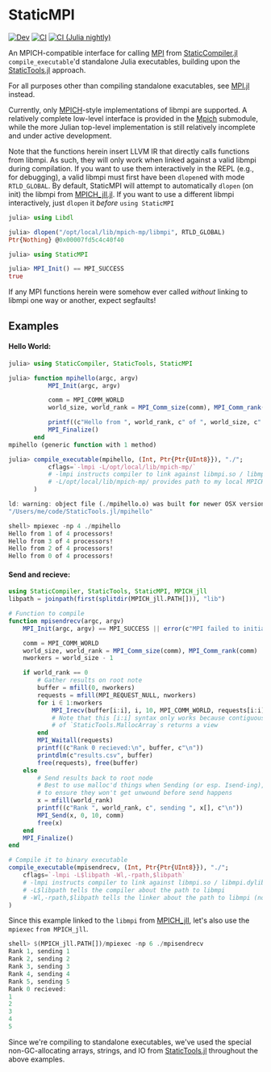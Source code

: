 # StaticMPI

[![Dev](https://img.shields.io/badge/docs-dev-blue.svg)](https://brenhinkeller.github.io/StaticMPI.jl/dev/)
[![CI](https://github.com/brenhinkeller/StaticMPI.jl/actions/workflows/CI.yml/badge.svg?branch=main)](https://github.com/brenhinkeller/StaticMPI.jl/actions/workflows/CI.yml)
[![CI (Julia nightly)](https://github.com/brenhinkeller/StaticMPI.jl/workflows/CI%20(Julia%20nightly)/badge.svg)](https://github.com/brenhinkeller/StaticMPI.jl/actions/workflows/CI-julia-nightly.yml)


An MPICH-compatible interface for calling [MPI](https://www.mpi-forum.org/) from
[StaticCompiler.jl](https://github.com/tshort/StaticCompiler.jl) `compile_executable`'d
standalone Julia executables, building upon the [StaticTools.jl](https://github.com/brenhinkeller/StaticTools.jl) approach.

For all purposes other than compiling standalone exacutables, see
[MPI.jl](https://github.com/JuliaParallel/MPI.jl) instead.

Currently, only [MPICH](https://www.mpich.org)-style implementations of libmpi
are supported. A relatively complete low-level interface is provided in the
[Mpich](src/mpich.jl) submodule, while the more Julian top-level implementation
is still relatively incomplete and under active development.

Note that the functions herein insert LLVM IR that directly calls functions from libmpi.
As such, they will only work when linked against a valid libmpi during compilation.
If you want to use them interactively in the REPL (e.g., for debugging), a valid
libmpi must first have been `dlopen`ed with mode `RTLD_GLOBAL`. By default,
StaticMPI will attempt to automatically `dlopen` (on init) the libmpi from
[MPICH_jll.jl](https://github.com/JuliaBinaryWrappers/MPICH_jll.jl).
If you want to use a different libmpi interactively, just `dlopen` it *before*
`using StaticMPI`
```julia
julia> using Libdl

julia> dlopen("/opt/local/lib/mpich-mp/libmpi", RTLD_GLOBAL)
Ptr{Nothing} @0x00007fd5c4c40f40

julia> using StaticMPI

julia> MPI_Init() == MPI_SUCCESS
true
```
If any MPI functions herein were somehow ever called *without* linking to libmpi
one way or another, expect segfaults!

## Examples
#### Hello World:
```julia
julia> using StaticCompiler, StaticTools, StaticMPI

julia> function mpihello(argc, argv)
           MPI_Init(argc, argv)

           comm = MPI_COMM_WORLD
           world_size, world_rank = MPI_Comm_size(comm), MPI_Comm_rank(comm)

           printf((c"Hello from ", world_rank, c" of ", world_size, c" processors!\n"))
           MPI_Finalize()
       end
mpihello (generic function with 1 method)

julia> compile_executable(mpihello, (Int, Ptr{Ptr{UInt8}}), "./";
           cflags=`-lmpi -L/opt/local/lib/mpich-mp/`
           # -lmpi instructs compiler to link against libmpi.so / libmpi.dylib
           # -L/opt/local/lib/mpich-mp/ provides path to my local MPICH installation where libmpi can be found
       )

ld: warning: object file (./mpihello.o) was built for newer OSX version (12.0) than being linked (10.13)
"/Users/me/code/StaticTools.jl/mpihello"

shell> mpiexec -np 4 ./mpihello
Hello from 1 of 4 processors!
Hello from 3 of 4 processors!
Hello from 2 of 4 processors!
Hello from 0 of 4 processors!
```
#### Send and recieve:
```julia
using StaticCompiler, StaticTools, StaticMPI, MPICH_jll
libpath = joinpath(first(splitdir(MPICH_jll.PATH[])), "lib")

# Function to compile
function mpisendrecv(argc, argv)
    MPI_Init(argc, argv) == MPI_SUCCESS || error(c"MPI failed to initialize\n")

    comm = MPI_COMM_WORLD
    world_size, world_rank = MPI_Comm_size(comm), MPI_Comm_rank(comm)
    nworkers = world_size - 1

    if world_rank == 0
        # Gather results on root note
        buffer = mfill(0, nworkers)
        requests = mfill(MPI_REQUEST_NULL, nworkers)
        for i ∈ 1:nworkers
            MPI_Irecv(buffer[i:i], i, 10, MPI_COMM_WORLD, requests[i:i])
            # Note that this [i:i] syntax only works because contiguous indexing
            # of `StaticTools.MallocArray`s returns a view
        end
        MPI_Waitall(requests)
        printf((c"Rank 0 recieved:\n", buffer, c"\n"))
        printdlm(c"results.csv", buffer)
        free(requests), free(buffer)
    else
        # Send results back to root node
        # Best to use malloc'd things when Sending (or esp. Isend-ing),
        # to ensure they won't get unwound before send happens
        x = mfill(world_rank)
        printf((c"Rank ", world_rank, c", sending ", x[], c"\n"))
        MPI_Send(x, 0, 10, comm)
        free(x)
    end
    MPI_Finalize()
end

# Compile it to binary executable
compile_executable(mpisendrecv, (Int, Ptr{Ptr{UInt8}}), "./";
    cflags=`-lmpi -L$libpath -Wl,-rpath,$libpath`
    # -lmpi instructs compiler to link against libmpi.so / libmpi.dylib
    # -L$libpath tells the compiler about the path to libmpi
    # -Wl,-rpath,$libpath tells the linker about the path to libmpi (not needed on all systems)
)
```
Since this example linked to the `libmpi` from [MPICH_jll](https://github.com/JuliaBinaryWrappers/MPICH_jll.jl), let's also use the `mpiexec` `from MPICH_jll`.
```julia
shell> $(MPICH_jll.PATH[])/mpiexec -np 6 ./mpisendrecv
Rank 1, sending 1
Rank 2, sending 2
Rank 3, sending 3
Rank 4, sending 4
Rank 5, sending 5
Rank 0 recieved:
1
2
3
4
5
```
Since we're compiling to standalone executables, we've used the special non-GC-allocating
arrays, strings, and IO from [StaticTools.jl](https://github.com/brenhinkeller/StaticTools.jl)
throughout the above examples.
